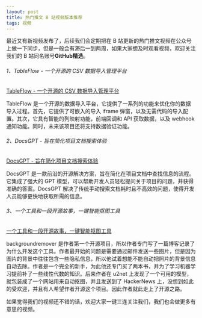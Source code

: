 ```yaml
---
layout: post
title: 热门推文 B 站视频版本推荐
tags: 视频
---
```


最近又有新视频发布了，后续我们会定期把在 B 站更新的热门推文视频在公众号上做一下同步，但是一般会有滞后一到两周，如果大家想及时观看视频，欢迎关注我们的 B 站同名账号**GitHub精选**。

######  1、TableFlow - 一个开源的 CSV 数据导入管理平台

[TableFlow - 一个开源的 CSV 数据导入管理平台](https://www.bilibili.com/video/BV1CQ4y1E7FY/)

TableFlow 是一个开源的数据导入平台，它提供了一系列的功能来优化你的数据导入过程。首先，它提供了可嵌入的导入 iframe 弹窗，以及无需代码的导入配置。其次，它具有智能的列映射功能，前端回调和 API 获取数据，以及 webhook 通知功能。同时，未来该项目还将支持数据验证功能。

###### 2、DocsGPT - 旨在简化项目文档搜索体验

[DocsGPT - 旨在简化项目文档搜索体验](https://www.bilibili.com/video/BV1Sg4y1k75P/)

DocsGPT 是一款前沿的开源解决方案，旨在简化在项目文档中查找信息的流程。它集成了强大的 GPT 模型，可以帮助开发人员轻松提问关于项目的问题，并获得准确的答案。DocsGPT 解决了传统手动搜索文档耗时且不高效的问题，使得开发人员能够更快地获取所需的信息。

###### 3、一个工具和一段开源故事，一键智能抠图工具

[一个工具和一段开源故事，一键智能抠图工具](https://www.bilibili.com/video/BV1Nj411n7ds/)

backgroundremover 是作者第一个开源项目，所以作者专门写了一篇博客记录了为什么开发这个工具。作者最开始的问题是需要通过邮件发送一些图片，但是因为图片的背景中往往包含一些隐私信息，所以他试着想能不能自动把照片的背景信息自动去除。作者是一个完全的新手，为此他还专门买了两本书，并为了学习机器学习提前补了一些线性代数的知识。后来作者在 u2net 上发现了一个可用的模型，就包装成了一个网站用来自动抠图，并且发送到了 HackerNews 上，没想到如此的受欢迎，并且有人希望作者开源这个项目。因此作者就此走上了开源之路。

如果觉得我们的视频还不错的话，欢迎大家一键三连关注我们，我们也会做更多有意思的视频。
